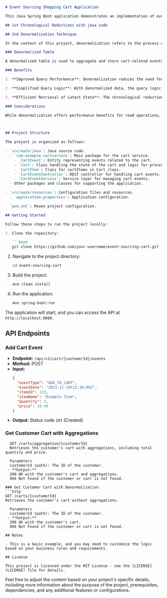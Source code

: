 ```markdown
# Event Sourcing Shopping Cart Application

This Java Spring Boot application demonstrates an implementation of event sourcing for a shopping cart with a PostgreSQL DB table.

## 1st Chronological Reductions with java code

## 2nd Denormalization Technique

In the context of this project, denormalization refers to the process of simplifying data retrieval by storing redundant copies of certain information. It is particularly useful when dealing with read-heavy workloads, as it optimizes query performance at the expense of some redundancy in the data.

### Denormalized Table

A denormalized table is used to aggregate and store cart-related events, making it easier and faster to query the current state of a shopping cart. The denormalized table is designed to reduce the need for complex joins and calculations when retrieving cart information.

### Benefits

1. **Improved Query Performance**: Denormalization reduces the need for joins and aggregations during read operations, leading to faster query execution.

2. **Simplified Query Logic**: With denormalized data, the query logic becomes simpler, as the necessary information is readily available in a single table.

3. **Efficient Retrieval of Latest State**: The chronological reduction process is facilitated by the denormalized table, enabling efficient retrieval of the latest state of a shopping cart.

### Considerations

While denormalization offers performance benefits for read operations, it comes with the trade-off of increased storage space and the need for careful management to keep redundant data consistent.



## Project Structure

The project is organized as follows:

- `src/main/java`: Java source code.
  - `com.example.cartservice`: Main package for the cart service.
    - `CartEvent`: Entity representing events related to the cart.
    - `Cart`: Class handling the state of the cart and logic for processing events.
    - `CartItem`: Class for cartItems in Cart class.
    - `CartEventController`: REST controller for handling cart events.
    - `CartEventService`: Service layer for managing cart events.
  - Other packages and classes for supporting the application.

- `src/main/resources`: Configuration files and resources.
  - `application.properties`: Application configuration.

- `pom.xml`: Maven project configuration.

## Getting Started

Follow these steps to run the project locally:

1. Clone the repository:

   ```bash
   git clone https://github.com/your-username/event-sourcing-cart.git
   ```

2. Navigate to the project directory:

   ```bash
   cd event-sourcing-cart
   ```

3. Build the project:

   ```bash
   mvn clean install
   ```

4. Run the application:

   ```bash
   mvn spring-boot:run
   ```

The application will start, and you can access the API at `http://localhost:8080`.

## API Endpoints

### Add Cart Event

- **Endpoint:** `/api/v1/cart/{customerId}/events`
- **Method:** POST
- **Input:**
  ```json
  {
    "eventType": "ADD_TO_CART",
    "eventDate": "2023-11-19T12:30:00Z",
    "itemId": 123,
    "itemName": "Example Item",
    "quantity": 2,
    "price": 19.99
  }
  ```
- **Output:** Status code `201` (Created)

### Get Customer Cart with Aggregations

```http
  GET /carts/aggregation/{customerId}
  Retrieves the customer's cart with aggregations, including total quantity and price.

  Parameters
  customerId (path): The ID of the customer.
 - **Output:**
  200 OK with the customer's cart and aggregations.
  404 Not Found if the customer or cart is not found.

### Get Customer Cart with Denormalization
```http
GET /carts/{customerId}
Retrieves the customer's cart without aggregations.

  Parameters
  customerId (path): The ID of the customer.
 - **Output:**
  200 OK with the customer's cart.
  404 Not Found if the customer or cart is not found.

## Notes

- This is a basic example, and you may need to customize the logic based on your business rules and requirements.

## License

This project is licensed under the MIT License - see the [LICENSE](LICENSE) file for details.
```

Feel free to adjust the content based on your project's specific details, including more information about the purpose of the project, prerequisites, dependencies, and any additional features or configurations.
